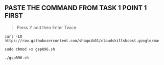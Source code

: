 ## PASTE THE COMMAND FROM TASK 1 POINT 1 FIRST 

> Press Y and then Enter Twice
```
curl -LO https://raw.githubusercontent.com/shaquib01/cloudskillsboost.google/master/%23GSP896%20Deploy%20and%20Test%20a%20Visual%20Inspection%20AI%20Component%20Anomaly%20Detection%20Solution/gsp896.sh

sudo chmod +x gsp896.sh

./gsp896.sh
```
